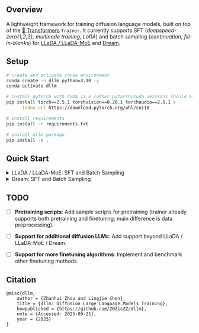## Overview
A lightweight framework for training diffusion language models, built on top of the [🤗 Transformers](https://github.com/huggingface/transformers) `Trainer`. It currently supports SFT (*deepspeed-zero{1,2,3}, multinode training, LoRA*) and batch sampling (*continuation, fill-in-blanks*) for [LLaDA / LLaDA-MoE](https://arxiv.org/abs/2502.09992) and [Dream](https://arxiv.org/abs/2508.15487). 

## Setup
```bash
# create and activate conda environment
conda create -n dllm python=3.10 -y
conda activate dllm

# install pytorch with CUDA 11.8 (other pytorch/cuda versions should also work)
pip install torch==2.5.1 torchvision==0.20.1 torchaudio==2.5.1 \
    --index-url https://download.pytorch.org/whl/cu118

# install requirements
pip install -r requirements.txt

# install dllm package
pip install -e .
```

## Quick Start

<details>
<summary>LLaDA / LLaDA-MoE: SFT and Batch Sampling</summary>

### `SFT`
Basic usage of [`LLaDATrainer`](https://github.com/ZHZisZZ/dllm/blob/main/dllm/pipelines/llada/trainer.py#L12). See [`examples/llada/llada_sft.py`](https://github.com/ZHZisZZ/dllm/blob/main/examples/llada/llada_sft.py) for a complete example.
```python
import transformers

from dllm.pipelines import llada

model_name_or_path = "GSAI-ML/LLaDA-8B-Base" # "inclusionAI/LLaDA-MoE-7B-A1B-Base"
model = transformers.AutoModel.from_pretrained(model_name_or_path)
tokenizer = transformers.AutoTokenizer.from_pretrained(model_name_or_path)
dataset = "..."
training_args = "..."

################
# Training
################
trainer = llada.LLaDATrainer(
    model=model,
    tokenizer=tokenizer,
    train_dataset=dataset["train"],
    eval_dataset=dataset["test"],
    args=training_args,
    data_collator=transformers.DataCollatorForSeq2Seq(
        tokenizer, 
        pad_to_multiple_of=8, 
        return_tensors="pt", 
        padding=True,
        label_pad_token_id=tokenizer.pad_token_id, # LLaDA is trained on padding <eos_token>
    )
)
trainer.train()
```

> **Notes (LLaDA-MoE only):**  
> For MoE checkpoints, overwrite `config.json` with the following `model_type` and `auto_map`:  
> ```json
> {
>   "model_type": "lladamoe",
>   "auto_map": {
>     "AutoConfig": "configuration_lladamoe.LLaDAMoEConfig",
>     "AutoModel": "modeling_lladamoe.LLaDAMoEModelLM",
>     "AutoModelForCausalLM": "modeling_lladamoe.LLaDAMoEModelLM",
>   }
> }
> ```


### `Sampling`
See [`examples/llada/llada_generate.py`](https://github.com/ZHZisZZ/dllm/blob/main/examples/llada/llada_generate.py) for a complete example of batch sampling (continuation and fill_in_blanks).

</details>

<details>
<summary>Dream: SFT and Batch Sampling</summary>

### `SFT`
Basic usage of [`DreamTrainer`](https://github.com/ZHZisZZ/dllm/blob/main/dllm/pipelines/dream/trainer.py#L39). See [`examples/dream/dream_sft.py`](https://github.com/ZHZisZZ/dllm/blob/main/examples/dream/dream_sft.py) for a complete example.

```python
import transformers

from dllm.pipelines import dream

model_name_or_path = "Dream-org/Dream-v0-Base-7B"
model = transformers.AutoModel.from_pretrained(model_name_or_path)
tokenizer = transformers.AutoTokenizer.from_pretrained(model_name_or_path)
dataset = "..."
training_args = "..."

################
# Training
################
trainer = dream.DreamTrainer(
    model=model,
    tokenizer=tokenizer,
    train_dataset=dataset["train"],
    eval_dataset=dataset["test"],
    args=training_args,
    data_collator=transformers.DataCollatorForSeq2Seq(
        tokenizer, 
        pad_to_multiple_of=8, 
        return_tensors="pt", 
        padding=True,
        label_pad_token_id=-100 # padding tokens do not count in loss
    )
)
trainer.train()
```


### `Sampling`
See [`examples/dream/dream_generate.py`](https://github.com/ZHZisZZ/dllm/blob/main/examples/dream/dream_generate.py) for a complete example of batch sampling (continuation and fill_in_blanks).

</details>


## TODO
- [ ] **Pretraining scripts**: Add sample scripts for pretraining (trainer already supports both pretraining and finetuning; main difference is data preprocessing).  

- [ ] **Support for additional diffusion LLMs**: Add support beyond LLaDA / LLaDA-MoE / Dream.  

- [ ] **Support for more finetuning algorithms**: Implement and benchmark other finetuning methods.


## Citation
```
@misc{dllm,
    author = {Zhanhui Zhou and Lingjie Chen},
    title = {dllm: Diffusion Large Language Models Training},
    howpublished = {https://github.com/ZHZisZZ/dllm},
    note = {Accessed: 2025-09-21},
    year = {2025}
}
```
